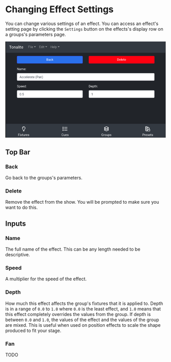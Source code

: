 # Changing Effect Settings

You can change various settings of an effect.
You can access an effect's setting page by clicking the `Settings` button on the effects's display row on a groups's parameters page.

![Effects settings page](../../../images/effect_settings.png)

## Top Bar

### Back

Go back to the groups's parameters.

### Delete

Remove the effect from the show. You will be prompted to make sure you want to do this.

## Inputs

### Name

The full name of the effect. This can be any length needed to be descriptive.

### Speed

A multiplier for the speed of the effect.

### Depth

How much this effect affects the group's fixtures that it is applied to. Depth is in a range of `0.0` to `1.0` where `0.0` is the least effect, and `1.0` means that this effect completely overrides the values from the group. If depth is between `0.0` and `1.0`, the values of the effect and the values of the group are mixed. This is useful when used on position effects to scale the shape produced to fit your stage.

### Fan

TODO